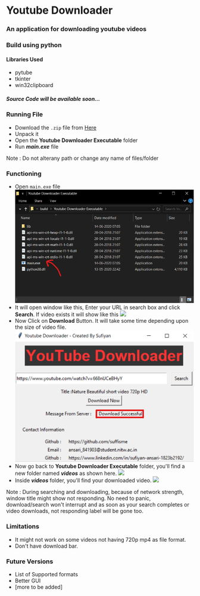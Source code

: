 # Youtube Downloader

### An application for downloading youtube videos
### Build using python
#### Libraries Used
- pytube
- tkinter
- win32clipboard

##### Source Code will be available soon...

### Running File
- Download the ```.zip``` file from [Here](https://github.com/suffisme/YoutubeDownloader/archive/master.zip)
- Unpack it
- Open the **Youtube Downloader Executable** folder
- Run ***main.exe*** file

Note : Do not alterany path or change any name of files/folder

### Functioning
- Open ```main.exe``` file
![](Screenshots/main_file.png)
- It will open window like this, Enter your URL in search box and click **Search**. If video exists it will show like this
![](Screenshots/download_page)
- Now Click on **Download** Button. It will take some time depending upon the size of video file.
![](Screenshots/download_done.png)
- Now go back to **Youtube Downloader Executable** folder, you'll find a new folder named ***videos*** as shown here.
![](Screenshots/download_)
- Inside ***videos*** folder, you'll find your downloaded video.
![](Screenshots/download_)

Note : During searching and downloading, because of network strength, window title might show not responding. No need to panic, download/search won't interrupt and as soon as your search completes or video downloads, not responding label will be gone too.

### Limitations
- It might not work on some videos not having 720p mp4 as file format.
- Don't have download bar.

### Future Versions
- List of Supported formats
- Better GUI
- [more to be added]